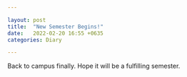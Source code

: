 ```yaml
---

layout: post
title:  "New Semester Begins!"
date:   2022-02-20 16:55 +0635
categories: Diary

---
```




Back to campus finally. Hope it will be a fulfilling semester.

